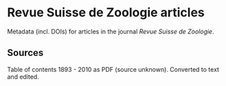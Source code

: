 # Revue Suisse de Zoologie articles

Metadata (incl. DOIs) for articles in the journal *Revue Suisse de Zoologie*.

## Sources

Table of contents 1893 - 2010 as PDF (source unknown). Converted to text and edited.